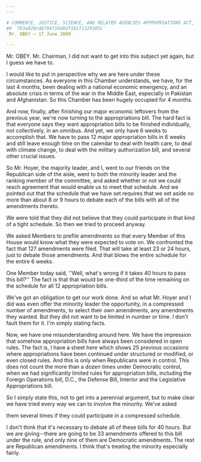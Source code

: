 ```yaml
---
---

# COMMERCE, JUSTICE, SCIENCE, AND RELATED AGENCIES APPROPRIATIONS ACT,
## `783a020cd6794f10d0df1b1f1329385c`
`Mr. OBEY — 17 June 2009`

---
```



Mr. OBEY. Mr. Chairman, I did not want to get into this subject yet 
again, but I guess we have to.

I would like to put in perspective why we are here under these 
circumstances. As everyone in this Chamber understands, we have, for 
the last 4 months, been dealing with a national economic emergency, and 
an absolute crisis in terms of the war in the Middle East, especially 
in Pakistan and Afghanistan. So this Chamber has been hugely occupied 
for 4 months.

And now, finally, after finishing our major economic leftovers from 
the previous year, we're now turning to the appropriations bill. The 
hard fact is that everyone says they want appropriation bills to be 
finished individually, not collectively, in an omnibus. And yet, we 
only have 6 weeks to accomplish that. We have to pass 12 major 
appropriation bills in 6 weeks and still leave enough time on the 
calendar to deal with health care, to deal with climate change, to deal 
with the military authorization bill, and several other crucial issues.

So Mr. Hoyer, the majority leader, and I, went to our friends on the 
Republican side of the aisle, went to both the minority leader and the 
ranking member of the committee, and asked whether or not we could 
reach agreement that would enable us to meet that schedule. And we 
pointed out that the schedule that we have set requires that we set 
aside no more than about 8 or 9 hours to debate each of the bills with 
all of the amendments thereto.

We were told that they did not believe that they could participate in 
that kind of a tight schedule. So then we tried to proceed anyway.

We asked Members to prefile amendments so that every Member of this 
House would know what they were expected to vote on. We confronted the 
fact that 127 amendments were filed. That will take at least 23 or 24 
hours, just to debate those amendments. And that blows the entire 
schedule for the entire 6 weeks.

One Member today said, ''Well, what's wrong if it takes 40 hours to 
pass this bill?'' The fact is that that would be one-third of the time 
remaining on the schedule for all 12 appropriation bills.

We've got an obligation to get our work done. And so what Mr. Hoyer 
and I did was even offer the minority leader the opportunity, in a 
compressed number of amendments, to select their own amendments, any 
amendments they wanted. But they did not want to be limited in number 
or time. I don't fault them for it. I'm simply stating facts.

Now, we have one misunderstanding around here. We have the impression 
that somehow appropriation bills have always been considered in open 
rules. The fact is, I have a sheet here which shows 25 previous 
occasions where appropriations have been continued under structured or 
modified, or even closed rules. And this is only when Republicans were 
in control. This does not count the more than a dozen times under 
Democratic control, when we had significantly limited rules for 
appropriation bills, including the Foreign Operations bill, D.C., the 
Defense Bill, Interior and the Legislative Appropriations bill.

So I simply state this, not to get into a perennial argument, but to 
make clear we have tried every way we can to involve the minority. 
We've asked


them several times if they could participate in a compressed schedule.

I don't think that it's necessary to debate all of these bills for 40 
hours. But we are giving--there are going to be 33 amendments offered 
to this bill under the rule, and only nine of them are Democratic 
amendments. The rest are Republican amendments. I think that's treating 
the minority especially fairly.